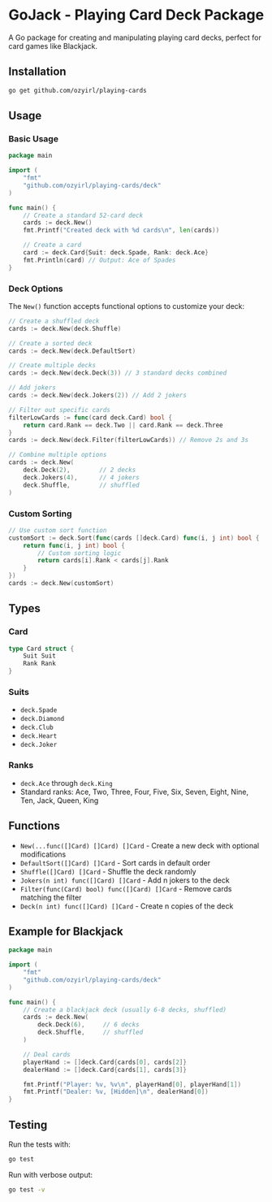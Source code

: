 # GoJack - Playing Card Deck Package

A Go package for creating and manipulating playing card decks, perfect for card games like Blackjack.

## Installation

```bash
go get github.com/ozyirl/playing-cards
```

## Usage

### Basic Usage

```go
package main

import (
    "fmt"
    "github.com/ozyirl/playing-cards/deck"
)

func main() {
    // Create a standard 52-card deck
    cards := deck.New()
    fmt.Printf("Created deck with %d cards\n", len(cards))

    // Create a card
    card := deck.Card{Suit: deck.Spade, Rank: deck.Ace}
    fmt.Println(card) // Output: Ace of Spades
}
```

### Deck Options

The `New()` function accepts functional options to customize your deck:

```go
// Create a shuffled deck
cards := deck.New(deck.Shuffle)

// Create a sorted deck
cards := deck.New(deck.DefaultSort)

// Create multiple decks
cards := deck.New(deck.Deck(3)) // 3 standard decks combined

// Add jokers
cards := deck.New(deck.Jokers(2)) // Add 2 jokers

// Filter out specific cards
filterLowCards := func(card deck.Card) bool {
    return card.Rank == deck.Two || card.Rank == deck.Three
}
cards := deck.New(deck.Filter(filterLowCards)) // Remove 2s and 3s

// Combine multiple options
cards := deck.New(
    deck.Deck(2),        // 2 decks
    deck.Jokers(4),      // 4 jokers
    deck.Shuffle,        // shuffled
)
```

### Custom Sorting

```go
// Use custom sort function
customSort := deck.Sort(func(cards []deck.Card) func(i, j int) bool {
    return func(i, j int) bool {
        // Custom sorting logic
        return cards[i].Rank < cards[j].Rank
    }
})
cards := deck.New(customSort)
```

## Types

### Card

```go
type Card struct {
    Suit Suit
    Rank Rank
}
```

### Suits

- `deck.Spade`
- `deck.Diamond`
- `deck.Club`
- `deck.Heart`
- `deck.Joker`

### Ranks

- `deck.Ace` through `deck.King`
- Standard ranks: Ace, Two, Three, Four, Five, Six, Seven, Eight, Nine, Ten, Jack, Queen, King

## Functions

- `New(...func([]Card) []Card) []Card` - Create a new deck with optional modifications
- `DefaultSort([]Card) []Card` - Sort cards in default order
- `Shuffle([]Card) []Card` - Shuffle the deck randomly
- `Jokers(n int) func([]Card) []Card` - Add n jokers to the deck
- `Filter(func(Card) bool) func([]Card) []Card` - Remove cards matching the filter
- `Deck(n int) func([]Card) []Card` - Create n copies of the deck

## Example for Blackjack

```go
package main

import (
    "fmt"
    "github.com/ozyirl/playing-cards/deck"
)

func main() {
    // Create a blackjack deck (usually 6-8 decks, shuffled)
    cards := deck.New(
        deck.Deck(6),     // 6 decks
        deck.Shuffle,     // shuffled
    )

    // Deal cards
    playerHand := []deck.Card{cards[0], cards[2]}
    dealerHand := []deck.Card{cards[1], cards[3]}

    fmt.Printf("Player: %v, %v\n", playerHand[0], playerHand[1])
    fmt.Printf("Dealer: %v, [Hidden]\n", dealerHand[0])
}
```

## Testing

Run the tests with:

```bash
go test
```

Run with verbose output:

```bash
go test -v
```
